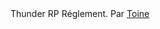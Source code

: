 <footer>
    Thunder RP Réglement. Par <a href="https://toine.me" target="_blank">Toine</a>
</footer>